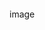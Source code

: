 <div>
    <a href="/"><svg xmlns="http://www.w3.org/2000/svg" class="icon icon-normal"><use href="/icons.svg#normal"></use></svg></a>
    <p>image</p>
</div>